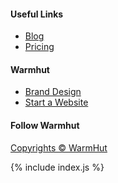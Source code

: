 <footer class="center-text">
    <div class="flex-panel">
      <div class="flex-item trio">
        <h4>Useful Links</h4>
        <ul>
          <li><a href="/blog/" title = 'Read our blog'>Blog</a></li>
           <li><a href = '/contact-us/' title = 'enquire about our pricing'>Pricing</a></li>
        </ul>
      </div>
      <div class="flex-item trio">
        <h4>Warmhut</h4>
        <ul>
          <li><a href="/solutions/brand/" title = ''>Brand Design</a></li>
          <li><a href="/solutions/web/" title = 'start or upgrade your website'>Start a Website</a></li>
        </ul>
      </div>
      <div class="flex-item trio">
        <h4>Follow Warmhut</h4>
        <div class = 'flex-panel' id = 'footer-social'>
          <a href = '{{site.facebook}}' target = '_blank' class = 'flex-item quad'><i class='icon icon-facebook facebook' aria-hidden='true'></i></a>
          <a href = '{{site.twitter}}' target = '_blank' class = 'flex-item duo'><i class='icon icon-twitter twitter' aria-hidden='true'></i></a>   
        </div>
      </div>
    </div>
    <p class = 'center-text'>
      <a href = '/'>Copyrights  &copy; <span class = 'thisYear'></span> WarmHut</a>
    </p>
    <script async src="https://ajax.googleapis.com/ajax/libs/jquery/3.1.0/jquery.min.js"></script>
     {% include index.js %}
    </script>
</footer>
